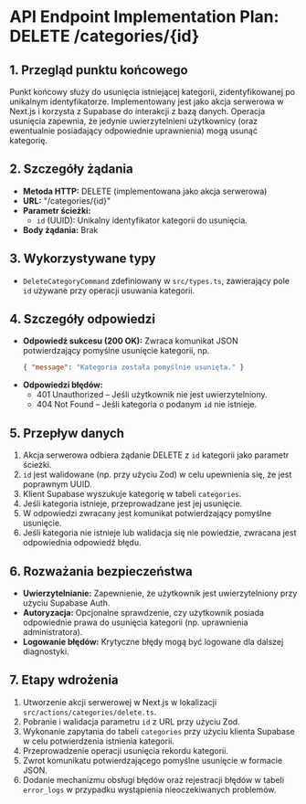 # API Endpoint Implementation Plan: DELETE /categories/{id}

## 1. Przegląd punktu końcowego

Punkt końcowy służy do usunięcia istniejącej kategorii, zidentyfikowanej po unikalnym identyfikatorze. Implementowany jest jako akcja serwerowa w Next.js i korzysta z Supabase do interakcji z bazą danych. Operacja usunięcia zapewnia, że jedynie uwierzytelnieni użytkownicy (oraz ewentualnie posiadający odpowiednie uprawnienia) mogą usunąć kategorię.

## 2. Szczegóły żądania

- **Metoda HTTP:** DELETE (implementowana jako akcja serwerowa)
- **URL:** "/categories/{id}"
- **Parametr ścieżki:**
  - `id` (UUID): Unikalny identyfikator kategorii do usunięcia.
- **Body żądania:** Brak

## 3. Wykorzystywane typy

- `DeleteCategoryCommand` zdefiniowany w `src/types.ts`, zawierający pole `id` używane przy operacji usuwania kategorii.

## 4. Szczegóły odpowiedzi

- **Odpowiedź sukcesu (200 OK):** Zwraca komunikat JSON potwierdzający pomyślne usunięcie kategorii, np.
  ```json
  { "message": "Kategoria została pomyślnie usunięta." }
  ```
- **Odpowiedzi błędów:**
  - 401 Unauthorized – Jeśli użytkownik nie jest uwierzytelniony.
  - 404 Not Found – Jeśli kategoria o podanym `id` nie istnieje.

## 5. Przepływ danych

1. Akcja serwerowa odbiera żądanie DELETE z `id` kategorii jako parametr ścieżki.
2. `id` jest walidowane (np. przy użyciu Zod) w celu upewnienia się, że jest poprawnym UUID.
3. Klient Supabase wyszukuje kategorię w tabeli `categories`.
4. Jeśli kategoria istnieje, przeprowadzane jest jej usunięcie.
5. W odpowiedzi zwracany jest komunikat potwierdzający pomyślne usunięcie.
6. Jeśli kategoria nie istnieje lub walidacja się nie powiedzie, zwracana jest odpowiednia odpowiedź błędu.

## 6. Rozważania bezpieczeństwa

- **Uwierzytelnianie:** Zapewnienie, że użytkownik jest uwierzytelniony przy użyciu Supabase Auth.
- **Autoryzacja:** Opcjonalne sprawdzenie, czy użytkownik posiada odpowiednie prawa do usunięcia kategorii (np. uprawnienia administratora).
- **Logowanie błędów:** Krytyczne błędy mogą być logowane dla dalszej diagnostyki.

## 7. Etapy wdrożenia

1. Utworzenie akcji serwerowej w Next.js w lokalizacji `src/actions/categories/delete.ts`.
2. Pobranie i walidacja parametru `id` z URL przy użyciu Zod.
3. Wykonanie zapytania do tabeli `categories` przy użyciu klienta Supabase w celu potwierdzenia istnienia kategorii.
4. Przeprowadzenie operacji usunięcia rekordu kategorii.
5. Zwrot komunikatu potwierdzającego pomyślne usunięcie w formacie JSON.
6. Dodanie mechanizmu obsługi błędów oraz rejestracji błędów w tabeli `error_logs` w przypadku wystąpienia nieoczekiwanych problemów.
